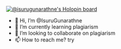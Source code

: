 [![@isurugunarathne's Holopin board](https://holopin.me/isurugunarathne)](https://holopin.io/@isurugunarathne)

- 👋 Hi, I’m @IsuruGunarathne
- 🌱 I’m currently learning plagiarism
- 💞️ I’m looking to collaborate on plagiarism
- 📫 How to reach me? try

<!---
IsuruGunarathne/IsuruGunarathne is a ✨ special ✨ repository because its `README.md` (this file) appears on your GitHub profile.
You can click the Preview link to take a look at your changes.
--->
